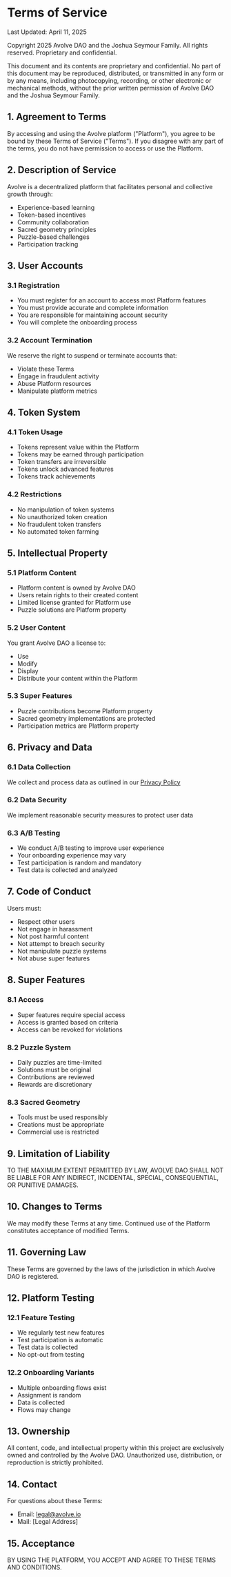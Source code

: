 # Terms of Service

Last Updated: April 11, 2025

Copyright 2025 Avolve DAO and the Joshua Seymour Family. All rights reserved. Proprietary and confidential.

This document and its contents are proprietary and confidential. No part of this document may be reproduced, distributed, or transmitted in any form or by any means, including photocopying, recording, or other electronic or mechanical methods, without the prior written permission of Avolve DAO and the Joshua Seymour Family.

## 1. Agreement to Terms

By accessing and using the Avolve platform ("Platform"), you agree to be bound by these Terms of Service ("Terms"). If you disagree with any part of the terms, you do not have permission to access or use the Platform.

## 2. Description of Service

Avolve is a decentralized platform that facilitates personal and collective growth through:
- Experience-based learning
- Token-based incentives
- Community collaboration
- Sacred geometry principles
- Puzzle-based challenges
- Participation tracking

## 3. User Accounts

### 3.1 Registration
- You must register for an account to access most Platform features
- You must provide accurate and complete information
- You are responsible for maintaining account security
- You will complete the onboarding process

### 3.2 Account Termination
We reserve the right to suspend or terminate accounts that:
- Violate these Terms
- Engage in fraudulent activity
- Abuse Platform resources
- Manipulate platform metrics

## 4. Token System

### 4.1 Token Usage
- Tokens represent value within the Platform
- Tokens may be earned through participation
- Token transfers are irreversible
- Tokens unlock advanced features
- Tokens track achievements

### 4.2 Restrictions
- No manipulation of token systems
- No unauthorized token creation
- No fraudulent token transfers
- No automated token farming

## 5. Intellectual Property

### 5.1 Platform Content
- Platform content is owned by Avolve DAO
- Users retain rights to their created content
- Limited license granted for Platform use
- Puzzle solutions are Platform property

### 5.2 User Content
You grant Avolve DAO a license to:
- Use
- Modify
- Display
- Distribute
your content within the Platform

### 5.3 Super Features
- Puzzle contributions become Platform property
- Sacred geometry implementations are protected
- Participation metrics are Platform property

## 6. Privacy and Data

### 6.1 Data Collection
We collect and process data as outlined in our [Privacy Policy](./PRIVACY.md)

### 6.2 Data Security
We implement reasonable security measures to protect user data

### 6.3 A/B Testing
- We conduct A/B testing to improve user experience
- Your onboarding experience may vary
- Test participation is random and mandatory
- Test data is collected and analyzed

## 7. Code of Conduct

Users must:
- Respect other users
- Not engage in harassment
- Not post harmful content
- Not attempt to breach security
- Not manipulate puzzle systems
- Not abuse super features

## 8. Super Features

### 8.1 Access
- Super features require special access
- Access is granted based on criteria
- Access can be revoked for violations

### 8.2 Puzzle System
- Daily puzzles are time-limited
- Solutions must be original
- Contributions are reviewed
- Rewards are discretionary

### 8.3 Sacred Geometry
- Tools must be used responsibly
- Creations must be appropriate
- Commercial use is restricted

## 9. Limitation of Liability

TO THE MAXIMUM EXTENT PERMITTED BY LAW, AVOLVE DAO SHALL NOT BE LIABLE FOR ANY INDIRECT, INCIDENTAL, SPECIAL, CONSEQUENTIAL, OR PUNITIVE DAMAGES.

## 10. Changes to Terms

We may modify these Terms at any time. Continued use of the Platform constitutes acceptance of modified Terms.

## 11. Governing Law

These Terms are governed by the laws of the jurisdiction in which Avolve DAO is registered.

## 12. Platform Testing

### 12.1 Feature Testing
- We regularly test new features
- Test participation is automatic
- Test data is collected
- No opt-out from testing

### 12.2 Onboarding Variants
- Multiple onboarding flows exist
- Assignment is random
- Data is collected
- Flows may change

## 13. Ownership

All content, code, and intellectual property within this project are exclusively owned and controlled by the Avolve DAO. Unauthorized use, distribution, or reproduction is strictly prohibited.

## 14. Contact

For questions about these Terms:
- Email: legal@avolve.io
- Mail: [Legal Address]

## 15. Acceptance

BY USING THE PLATFORM, YOU ACCEPT AND AGREE TO THESE TERMS AND CONDITIONS.
